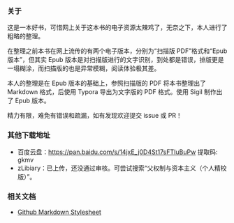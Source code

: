 ### 关于

这是一本好书，可惜网上关于这本书的电子资源太辣鸡了，无奈之下，本人进行了粗略的整理。

在整理之前本书在网上流传的有两个电子版本，分别为“扫描版 PDF”格式和“Epub 版本”，但其实 Epub 版本是对扫描版进行的文字识别，到处都是错误，排版更是一塌糊涂，而扫描版的也是异常模糊，阅读体验极其差。

本人的整理是在 Epub 版本的基础上，参照扫描版的 PDF 将本书整理出了 Markdown 格式，后使用 Typora 导出为文字版的 PDF 格式。使用 Sigil 制作出了 Epub 版本。

精力有限，难免有错误和疏漏，如有发现欢迎提交 issue 或 PR！

### 其他下载地址

- 百度云盘：https://pan.baidu.com/s/14jxE_j0D4St17sFTIuBuPw 提取码: gkmv
- zLibiary：已上传，还没通过审核。可尝试搜索“父权制与资本主义（个人精校版）”。

### 相关文档

- [Github Markdown Stylesheet](https://gist.github.com/tuzz/3331384)
